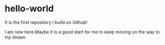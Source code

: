 # hello-world
It is the first repository I build on Github!

I am new here.Maybe it is a good start for me to keep moving on the way to my dream.
